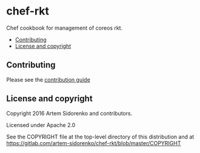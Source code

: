 chef-rkt
========

Chef cookbook for management of coreos rkt.

* [Contributing](#contributing)
* [License and copyright](#license-and-copyright)

Contributing
------------
Please see the [contribution guide](CONTRIBUTING.md)

License and copyright
---------------------
Copyright 2016 Artem Sidorenko and contributors.

Licensed under Apache 2.0

See the COPYRIGHT file at the top-level directory of this distribution
and at https://gitlab.com/artem-sidorenko/chef-rkt/blob/master/COPYRIGHT
